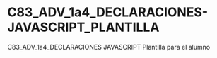 # C83_ADV_1a4_DECLARACIONES-JAVASCRIPT_PLANTILLA
C83_ADV_1a4_DECLARACIONES JAVASCRIPT Plantilla para el alumno
